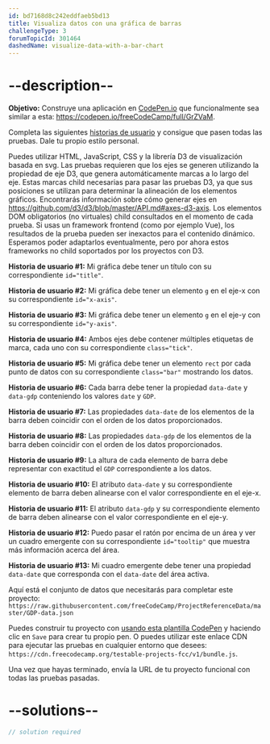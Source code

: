 ```yaml
---
id: bd7168d8c242eddfaeb5bd13
title: Visualiza datos con una gráfica de barras
challengeType: 3
forumTopicId: 301464
dashedName: visualize-data-with-a-bar-chart
---
```


# --description--

**Objetivo:** Construye una aplicación en [CodePen.io](https://codepen.io) que funcionalmente sea similar a esta: <https://codepen.io/freeCodeCamp/full/GrZVaM>.

Completa las siguientes [historias de usuario](https://en.wikipedia.org/wiki/User_story) y consigue que pasen todas las pruebas. Dale tu propio estilo personal.

Puedes utilizar HTML, JavaScript, CSS y la librería D3 de visualización basada en svg. Las pruebas requieren que los ejes se generen utilizando la propiedad de eje D3, que genera automáticamente marcas a lo largo del eje. Estas marcas child necesarias para pasar las pruebas D3, ya que sus posiciones se utilizan para determinar la alineación de los elementos gráficos. Encontrarás información sobre cómo generar ejes en <https://github.com/d3/d3/blob/master/API.md#axes-d3-axis>. Los elementos DOM obligatorios (no virtuales) child consultados en el momento de cada prueba. Si usas un framework frontend (como por ejemplo Vue), los resultados de la prueba pueden ser inexactos para el contenido dinámico. Esperamos poder adaptarlos eventualmente, pero por ahora estos frameworks no child soportados por los proyectos con D3.

**Historia de usuario #1:** Mi gráfica debe tener un título con su correspondiente `id="title"`.

**Historia de usuario #2:** Mi gráfica debe tener un elemento `g` en el eje-x con su correspondiente `id="x-axis"`.

**Historia de usuario #3:** Mi gráfica debe tener un elemento `g` en el eje-y con su correspondiente `id="y-axis"`.

**Historia de usuario #4:** Ambos ejes debe contener múltiples etiquetas de marca, cada uno con su correspondiente `class="tick"`.

**Historia de usuario #5:** Mi gráfica debe tener un elemento `rect` por cada punto de datos con su correspondiente `class="bar"` mostrando los datos.

**Historia de usuario #6:** Cada barra debe tener la propiedad `data-date` y `data-gdp` conteniendo los valores `date` y `GDP`.

**Historia de usuario #7:** Las propiedades `data-date` de los elementos de la barra deben coincidir con el orden de los datos proporcionados.

**Historia de usuario #8:** Las propiedades `data-gdp` de los elementos de la barra deben coincidir con el orden de los datos proporcionados.

**Historia de usuario #9:** La altura de cada elemento de barra debe representar con exactitud el `GDP` correspondiente a los datos.

**Historia de usuario #10:** El atributo `data-date` y su correspondiente elemento de barra deben alinearse con el valor correspondiente en el eje-x.

**Historia de usuario #11:** El atributo `data-gdp` y su correspondiente elemento de barra deben alinearse con el valor correspondiente en el eje-y.

**Historia de usuario #12:** Puedo pasar el ratón por encima de un área y ver un cuadro emergente con su correspondiente `id="tooltip"` que muestra más información acerca del área.

**Historia de usuario #13:** Mi cuadro emergente debe tener una propiedad `data-date` que corresponda con el `data-date` del área activa.

Aquí está el conjunto de datos que necesitarás para completar este proyecto: `https://raw.githubusercontent.com/freeCodeCamp/ProjectReferenceData/master/GDP-data.json`

Puedes construir tu proyecto con <a href='https://codepen.io/pen?template=MJjpwO' target='_blank' rel='nofollow'>usando esta plantilla CodePen</a> y haciendo clic en `Save` para crear tu propio pen. O puedes utilizar este enlace CDN para ejecutar las pruebas en cualquier entorno que desees: `https://cdn.freecodecamp.org/testable-projects-fcc/v1/bundle.js`.

Una vez que hayas terminado, envía la URL de tu proyecto funcional con todas las pruebas pasadas.

# --solutions--

```js
// solution required
```
